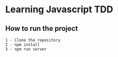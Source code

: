 # Learning Javascript TDD

## How to run the project

```
1 - Clone the repository
2 - npm install
3 - npm run server
```
